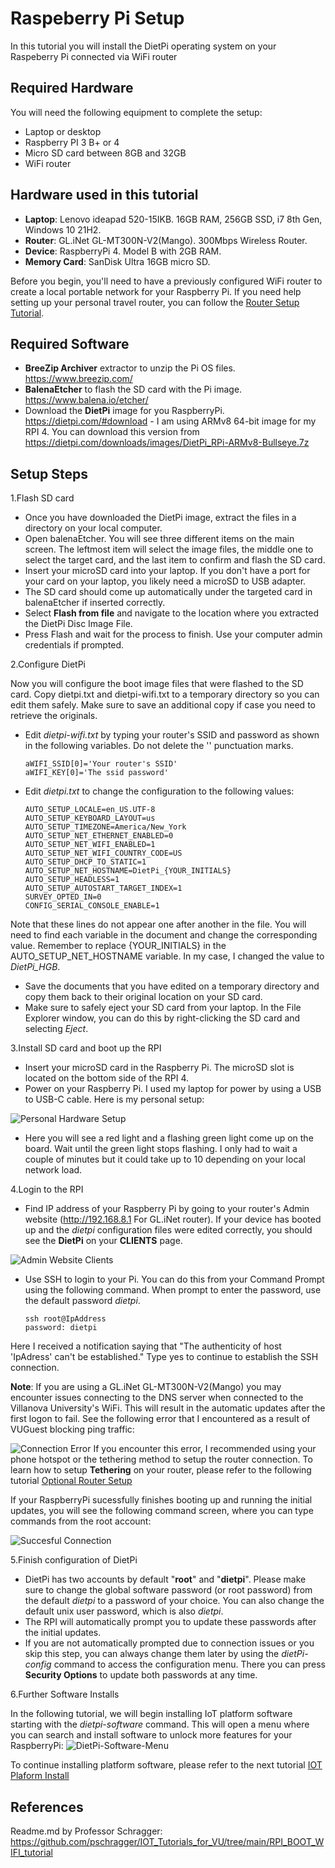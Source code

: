 # Raspeberry Pi Setup
In this tutorial you will install the DietPi operating system on your Raspeberry Pi connected via WiFi router

## Required Hardware
You will need the following equipment to complete the setup:
- Laptop or desktop
- Raspberry PI 3 B+ or 4
- Micro SD card between 8GB and 32GB
- WiFi router

## Hardware used in this tutorial
- **Laptop**: Lenovo ideapad 520-15IKB. 16GB RAM, 256GB SSD, i7 8th Gen, Windows 10 21H2.
- **Router**: GL.iNet GL-MT300N-V2(Mango). 300Mbps Wireless Router.
- **Device**: RaspberryPi 4. Model B with 2GB RAM.
- **Memory Card**: SanDisk Ultra 16GB micro SD.

Before you begin, you'll need to have a previously configured WiFi router to create a local portable network for your Raspberry Pi.
If you need help setting up your personal travel router, you can follow the [Router Setup Tutorial](https://github.com/HectorGBoissier/CSC8566_IOT_Fall2022/tree/main/Setup_Router_Tutorial).

## Required Software
- **BreeZip Archiver** extractor to unzip the Pi OS files. https://www.breezip.com/
- **BalenaEtcher** to flash the SD card with the Pi image. https://www.balena.io/etcher/
- Download the **DietPi** image for you RaspberryPi. https://dietpi.com/#download - I am using ARMv8 64-bit image for my RPI 4. You can download this version from https://dietpi.com/downloads/images/DietPi_RPi-ARMv8-Bullseye.7z

## Setup Steps
1.Flash SD card
- Once you have downloaded the DietPi image, extract the files in a directory on your local computer.
- Open balenaEtcher. You will see three different items on the main screen. The leftmost item will select the image files, the middle one to select the target card, and the last item to confirm and flash the SD card. 
- Insert your microSD card into your laptop. If you don't have a port for your card on your laptop, you likely need a microSD to USB adapter. 
- The SD card should come up automatically under the targeted card in balenaEtcher if inserted correctly.
- Select **Flash from file** and navigate to the location where you extracted the DietPi Disc Image File.
- Press Flash and wait for the process to finish. Use your computer admin credentials if prompted.
 

2.Configure DietPi

Now you will configure the boot image files that were flashed to the SD card. Copy dietpi.txt and dietpi-wifi.txt to a temporary directory so you can edit them safely. Make sure to save an additional copy if case you need to retrieve the originals.
- Edit *dietpi-wifi.txt* by typing your router's SSID and password as shown in the following variables. Do not delete the '' punctuation marks.
   ```
   aWIFI_SSID[0]='Your router's SSID'
   aWIFI_KEY[0]='The ssid password'
   ```
- Edit *dietpi.txt* to change the configuration to the following values:
   ```
   AUTO_SETUP_LOCALE=en_US.UTF-8
   AUTO_SETUP_KEYBOARD_LAYOUT=us
   AUTO_SETUP_TIMEZONE=America/New_York
   AUTO_SETUP_NET_ETHERNET_ENABLED=0
   AUTO_SETUP_NET_WIFI_ENABLED=1
   AUTO_SETUP_NET_WIFI_COUNTRY_CODE=US
   AUTO_SETUP_DHCP_TO_STATIC=1
   AUTO_SETUP_NET_HOSTNAME=DietPi_{YOUR_INITIALS}
   AUTO_SETUP_HEADLESS=1
   AUTO_SETUP_AUTOSTART_TARGET_INDEX=1
   SURVEY_OPTED_IN=0
   CONFIG_SERIAL_CONSOLE_ENABLE=1
   ```
Note that these lines do not appear one after another in the file. You will need to find each variable in the document and change the corresponding value.
Remember to replace {YOUR_INITIALS} in the AUTO_SETUP_NET_HOSTNAME variable. In my case, I changed the value to *DietPi_HGB*.

- Save the documents that you have edited on a temporary directory and copy them back to their original location on your SD card. 
- Make sure to safely eject your SD card from your laptop. In the File Explorer window, you can do this by right-clicking the SD card and selecting *Eject*.


3.Install SD card and boot up the RPI
- Insert your microSD card in the Raspberry Pi. The microSD slot is located on the bottom side of the RPI 4.
- Power on your Raspberry Pi. I used my laptop for power by using a USB to USB-C cable. Here is my personal setup:

![Personal Hardware Setup](https://github.com/HectorGBoissier/CSC8566_IOT_Fall2022/blob/RPI_setup_tutorial/RaspberryPi_Setup/Images/Hardware-setup.jpg)

- Here you will see a red light and a flashing green light come up on the board. Wait until the green light stops flashing. I only had to wait a couple of minutes but it could take up to 10 depending on your local network load.

4.Login to the RPI
- Find IP address of your Raspberry Pi by going to your router's Admin website (http://192.168.8.1 For GL.iNet router). If your device has booted up and the *dietpi* configuration files were edited correctly, you should see the **DietPi** on your **CLIENTS** page.

![Admin Website Clients](https://github.com/HectorGBoissier/CSC8566_IOT_Fall2022/blob/RPI_setup_tutorial/RaspberryPi_Setup/Images/Admin-clients.JPG)

- Use SSH to login to your Pi.
You can do this from your Command Prompt using the following command. When prompt to enter the password, use the default password *dietpi*.
   ```
   ssh root@IpAddress
   password: dietpi
   ```
Here I received a notification saying that "The authenticity of host 'IpAdress' can't be established." Type yes to continue to establish the SSH connection.

**Note**: If you are using a GL.iNet GL-MT300N-V2(Mango) you may encounter issues connecting to the DNS server when connected to the Villanova University's WiFi.
This will result in the automatic updates after the first logon to fail. See the following error that I encountered as a result of VUGuest blocking ping traffic:

![Connection Error](https://github.com/HectorGBoissier/CSC8566_IOT_Fall2022/blob/RPI_setup_tutorial/RaspberryPi_Setup/Images/DNS-error.jpg)
If you encounter this error, I recommended using your phone hotspot or the tethering method to setup the router connection. 
To learn how to setup **Tethering** on your router, please refer to the following tutorial [Optional Router Setup](https://github.com/HectorGBoissier/CSC8566_IOT_Fall2022/blob/RPI_setup_tutorial/Setup_Router_Tutorial/OptionalSetup.md)

If your RaspberryPi sucessfully finishes booting up and running the initial updates, you will see the following command screen, where you can type commands from the root account:

![Succesful Connection](https://github.com/HectorGBoissier/CSC8566_IOT_Fall2022/blob/RPI_setup_tutorial/RaspberryPi_Setup/Images/DietPi-initial-updates-finished.JPG)


5.Finish configuration of DietPi

- DietPi has two accounts by default "**root**" and "**dietpi**". Please make sure to change the global software password (or root password) from the default *dietpi* to a password of your choice. You can also change the default unix user password, which is also *dietpi*.
- The RPI will automatically prompt you to update these passwords after the initial updates. 
- If you are not automatically prompted due to connection issues or you skip this step, you can always change them later by using the *dietPi-config* command to access the configuration menu. There you can press **Security Options** to update both passwords at any time.

6.Further Software Installs

In the following tutorial, we will begin installing IoT platform software starting with the *dietpi-software* command. This will open a menu where you can search and install software to unlock more features for your RaspberryPi:
![DietPi-Software-Menu](https://github.com/HectorGBoissier/CSC8566_IOT_Fall2022/blob/RPI_setup_tutorial/RaspberryPi_Setup/Images/Dietpi-software.jpg)

To continue installing platform software, please refer to the next tutorial [IOT Plaform Install](https://github.com/HectorGBoissier/CSC8566_IOT_Fall2022/blob/RPI_setup_tutorial/RaspberryPi_Setup/IOT_Platform_Install.md)

## References
Readme.md by Professor Schragger: https://github.com/pschragger/IOT_Tutorials_for_VU/tree/main/RPI_BOOT_WIFI_tutorial
